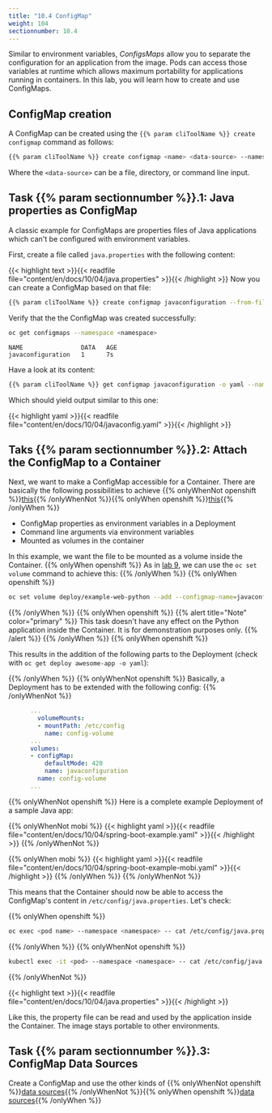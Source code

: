 ```yaml
---
title: "10.4 ConfigMap"
weight: 104
sectionnumber: 10.4
---
```


Similar to environment variables, _ConfigsMaps_ allow you to separate the configuration for an application from the image. Pods can access those variables at runtime which allows maximum portability for applications running in containers.
In this lab, you will learn how to create and use ConfigMaps.


## ConfigMap creation

A ConfigMap can be created using the `{{% param cliToolName %}} create configmap` command as follows:

```bash
{{% param cliToolName %}} create configmap <name> <data-source> --namespace <namespace>
```

Where the `<data-source>` can be a file, directory, or command line input.


## Task {{% param sectionnumber %}}.1: Java properties as ConfigMap

A classic example for ConfigMaps are properties files of Java applications which can't be configured with environment variables.

First, create a file called `java.properties` with the following content:

{{< highlight text >}}{{< readfile file="content/en/docs/10/04/java.properties" >}}{{< /highlight >}}
Now you can create a ConfigMap based on that file:

```bash
{{% param cliToolName %}} create configmap javaconfiguration --from-file=./java.properties --namespace <namespace>
```

Verify that the the ConfigMap was created successfully:

```bash
oc get configmaps --namespace <namespace>
```

```
NAME                DATA   AGE
javaconfiguration   1      7s
```

Have a look at its content:

```bash
{{% param cliToolName %}} get configmap javaconfiguration -o yaml --namespace <namespace>
```

Which should yield output similar to this one:

{{< highlight yaml >}}{{< readfile file="content/en/docs/10/04/javaconfig.yaml" >}}{{< /highlight >}}


## Taks {{% param sectionnumber %}}.2: Attach the ConfigMap to a Container

Next, we want to make a ConfigMap accessible for a Container. There are basically the following possibilities to achieve {{% onlyWhenNot openshift %}}[this](https://kubernetes.io/docs/tasks/configure-pod-container/configure-pod-configmap/){{% /onlyWhenNot %}}{{% onlyWhen openshift %}}[this](https://docs.openshift.com/container-platform/latest/builds/builds-configmaps.html#builds-configmaps-consuming-configmap-in-pods){{% /onlyWhen %}}

* ConfigMap properties as environment variables in a Deployment
* Command line arguments via environment variables
* Mounted as volumes in the container

In this example, we want the file to be mounted as a volume inside the Container.
{{% onlyWhen openshift %}}
As in [lab 9](../09.0/), we can use the `oc set volume` command to achieve this:
{{% /onlyWhen %}}
{{% onlyWhen openshift %}}
```bash
oc set volume deploy/example-web-python --add --configmap-name=javaconfiguration --mount-path=/etc/config --name=config-volume --type configmap --namespace <namespace>
```
{{% /onlyWhen %}}
{{% onlyWhen openshift %}}
{{% alert title="Note" color="primary" %}}
This task doesn't have any effect on the Python application inside the Container. It is for demonstration purposes only.
{{% /alert %}}
{{% /onlyWhen %}}
{{% onlyWhen openshift %}}

This results in the addition of the following parts to the Deployment (check with `oc get deploy awesome-app -o yaml`):

{{% /onlyWhen %}}
{{% onlyWhenNot openshift %}}
Basically, a Deployment has to be extended with the following config:
{{% /onlyWhenNot %}}

```yaml
      ...
        volumeMounts:
        - mountPath: /etc/config
          name: config-volume
      ...
      volumes:
      - configMap:
          defaultMode: 420
          name: javaconfiguration
        name: config-volume
      ...
```
{{% onlyWhenNot openshift %}}
Here is a complete example Deployment of a sample Java app:

{{% onlyWhenNot mobi %}}
{{< highlight yaml >}}{{< readfile file="content/en/docs/10/04/spring-boot-example.yaml" >}}{{< /highlight >}}
{{% /onlyWhenNot %}}

{{% onlyWhen mobi %}}
{{< highlight yaml >}}{{< readfile file="content/en/docs/10/04/spring-boot-example-mobi.yaml" >}}{{< /highlight >}}
{{% /onlyWhen %}}
{{% /onlyWhenNot %}}


This means that the Container should now be able to access the ConfigMap's content in `/etc/config/java.properties`. Let's check:


{{% onlyWhen openshift %}}
```bash
oc exec <pod name> --namespace <namespace> -- cat /etc/config/java.properties
```
{{% /onlyWhen %}}
{{% onlyWhenNot openshift %}}
```bash
kubectl exec -it <pod> --namespace <namespace> -- cat /etc/config/java.properties
```
{{% /onlyWhenNot %}}


{{< highlight text >}}{{< readfile file="content/en/docs/10/04/java.properties" >}}{{< /highlight >}}

Like this, the property file can be read and used by the application inside the Container. The image stays portable to other environments.


## Task {{% param sectionnumber %}}.3: ConfigMap Data Sources

Create a ConfigMap and use the other kinds of {{% onlyWhenNot openshift %}}[data sources](https://kubernetes.io/docs/tasks/configure-pod-container/configure-pod-configmap/){{% /onlyWhenNot %}}{{% onlyWhen openshift %}}[data sources](https://docs.openshift.com/container-platform/latest/builds/builds-configmaps.html#builds-configmap-create_builds-configmaps){{% /onlyWhen %}}

